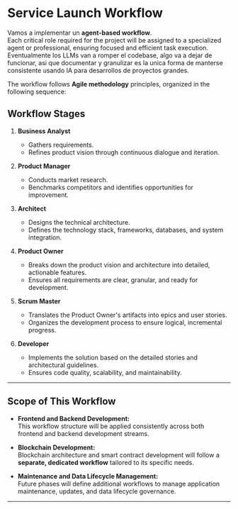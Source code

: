 
# Service Launch Workflow

Vamos a implementar un **agent-based workflow**.  
Each critical role required for the project will be assigned to a specialized agent or professional, ensuring focused and efficient task execution. Eventualmente los LLMs van a romper el codebase, algo va a dejar de funcionar, asi que documentar y granulizar es la unica forma de manterse consistente usando IA para desarrollos de proyectos grandes. 
  
The workflow follows **Agile methodology** principles, organized in the following sequence:

## Workflow Stages

1. **Business Analyst**  
   - Gathers requirements.
   - Refines product vision through continuous dialogue and iteration.

2. **Product Manager**  
   - Conducts market research.
   - Benchmarks competitors and identifies opportunities for improvement.

3. **Architect**  
   - Designs the technical architecture.
   - Defines the technology stack, frameworks, databases, and system integration.

4. **Product Owner**  
   - Breaks down the product vision and architecture into detailed, actionable features.
   - Ensures all requirements are clear, granular, and ready for development.

5. **Scrum Master**  
   - Translates the Product Owner's artifacts into epics and user stories.
   - Organizes the development process to ensure logical, incremental progress.

6. **Developer**  
   - Implements the solution based on the detailed stories and architectural guidelines.
   - Ensures code quality, scalability, and maintainability.

---

## Scope of This Workflow

- **Frontend and Backend Development:**  
  This workflow structure will be applied consistently across both frontend and backend development streams.

- **Blockchain Development:**  
  Blockchain architecture and smart contract development will follow a **separate, dedicated workflow** tailored to its specific needs.

- **Maintenance and Data Lifecycle Management:**  
  Future phases will define additional workflows to manage application maintenance, updates, and data lifecycle governance.

---
